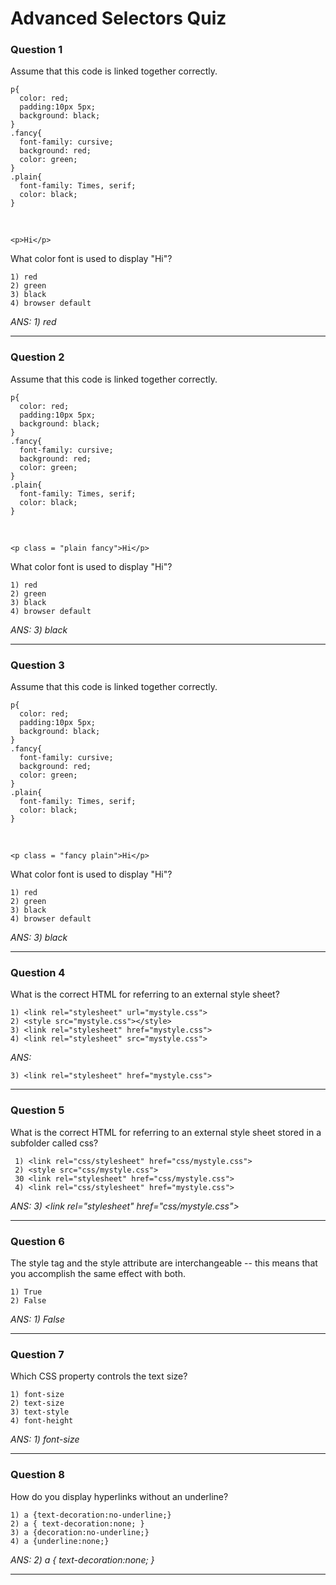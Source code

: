 # Advanced Selectors Quiz

### Question 1
Assume that this code is linked together correctly. 

    p{
      color: red;
      padding:10px 5px;
      background: black;
    }
    .fancy{
      font-family: cursive;
      background: red;
      color: green;
    }
    .plain{
      font-family: Times, serif;
      color: black;
    }  
<br>

    <p>Hi</p>
    
 What color font is used to display "Hi"?
 
    1) red
    2) green
    3) black
    4) browser default
   
_ANS: 1) red_ <hr>

### Question 2
Assume that this code is linked together correctly.

    p{
      color: red;
      padding:10px 5px;
      background: black;
    }
    .fancy{
      font-family: cursive;
      background: red;
      color: green;
    }
    .plain{
      font-family: Times, serif;
      color: black;
    }  
<br>

    <p class = "plain fancy">Hi</p>
    
What color font is used to display "Hi"?

    1) red
    2) green
    3) black
    4) browser default

_ANS: 3) black_<hr>

### Question 3
Assume that this code is linked together correctly.

    p{
      color: red;
      padding:10px 5px;
      background: black;
    }
    .fancy{
      font-family: cursive;
      background: red;
      color: green;
    }
    .plain{
      font-family: Times, serif;
      color: black;
    }  
<br>

    <p class = "fancy plain">Hi</p>
    
What color font is used to display "Hi"?

    1) red
    2) green
    3) black
    4) browser default

_ANS: 3) black_<hr>

### Question 4
What is the correct HTML for referring to an external style sheet?

    1) <link rel="stylesheet" url="mystyle.css">
    2) <style src="mystyle.css"></style>
    3) <link rel="stylesheet" href="mystyle.css">
    4) <link rel="stylesheet" src="mystyle.css">

_ANS:_

    3) <link rel="stylesheet" href="mystyle.css">
<hr>

### Question 5
What is the correct HTML for referring to an external style sheet stored in a subfolder called css?

     1) <link rel="css/stylesheet" href="css/mystyle.css"> 
     2) <style src="css/mystyle.css">
     30 <link rel="stylesheet" href="css/mystyle.css"> 
     4) <link rel="css/stylesheet" href="mystyle.css">
     
_ANS: 3) \<link rel="stylesheet" href="css/mystyle.css">_<hr>

### Question 6
The style tag and the style attribute are interchangeable -- this means that you accomplish the same effect with both.

    1) True
    2) False

_ANS: 1) False_<hr>

### Question 7
Which CSS property controls the text size?

    1) font-size
    2) text-size
    3) text-style
    4) font-height

_ANS: 1) font-size_<hr>

### Question 8
How do you display hyperlinks without an underline?

    1) a {text-decoration:no-underline;} 
    2) a { text-decoration:none; } 
    3) a {decoration:no-underline;} 
    4) a {underline:none;} 

_ANS: 2) a { text-decoration:none; }_<hr> 
